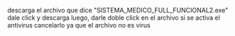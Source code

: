 descarga el archivo que dice "SISTEMA_MEDICO_FULL_FUNCIONAL2.exe" dale click y descarga luego, 
darle doble click en el archivo si se activa el antivirus cancelarlo ya que el archivo no es virus 

